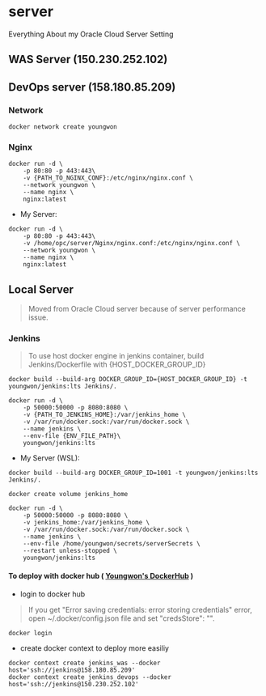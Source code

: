 # server
Everything About my Oracle Cloud Server Setting

## WAS Server (150.230.252.102)


## DevOps server (158.180.85.209)
### Network
```
docker network create youngwon
```

### Nginx
```
docker run -d \
    -p 80:80 -p 443:443\
    -v {PATH_TO_NGINX_CONF}:/etc/nginx/nginx.conf \
    --network youngwon \
    --name nginx \
    nginx:latest
```
 - My Server:
```
docker run -d \
    -p 80:80 -p 443:443\
    -v /home/opc/server/Nginx/nginx.conf:/etc/nginx/nginx.conf \
    --network youngwon \
    --name nginx \
    nginx:latest
```

## Local Server
 > Moved from Oracle Cloud server because of server performance issue.

### Jenkins
 > To use host docker engine in jenkins container, build Jenkins/Dockerfile with {HOST_DOCKER_GROUP_ID}
```
docker build --build-arg DOCKER_GROUP_ID={HOST_DOCKER_GROUP_ID} -t youngwon/jenkins:lts Jenkins/.
```
```
docker run -d \
    -p 50000:50000 -p 8080:8080 \
    -v {PATH_TO_JENKINS_HOME}:/var/jenkins_home \
    -v /var/run/docker.sock:/var/run/docker.sock \
    --name jenkins \
    --env-file {ENV_FILE_PATH}\
    youngwon/jenkins:lts
```
- My Server (WSL):
```
docker build --build-arg DOCKER_GROUP_ID=1001 -t youngwon/jenkins:lts Jenkins/.
```
```
docker create volume jenkins_home
```
```
docker run -d \
    -p 50000:50000 -p 8080:8080 \
    -v jenkins_home:/var/jenkins_home \
    -v /var/run/docker.sock:/var/run/docker.sock \
    --name jenkins \
    --env-file /home/youngwon/secrets/serverSecrets \
    --restart unless-stopped \
    youngwon/jenkins:lts
```
#### To deploy with docker hub ( [Youngwon's DockerHub](https://hub.docker.com/repositories/yw7148) )
 - login to docker hub
> If you get "Error saving credentials: error storing credentials" error, open ~/.docker/config.json file and set "credsStore": "".
```
docker login
```
 - create docker context to deploy more easiliy
```
docker context create jenkins_was --docker host='ssh://jenkins@158.180.85.209'
docker context create jenkins_devops --docker host='ssh://jenkins@150.230.252.102'
```